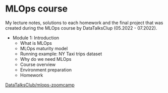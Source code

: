 # MLOps course 

My lecture notes, solutions to each homework and the final project that was created during the MLOps course by DataTalksClup (05.2022 - 07.2022).


* Module 1: Introduction
  * What is MLOps
  * MLOps maturity model
  * Running example: NY Taxi trips dataset
  * Why do we need MLOps
  * Course overview
  * Environment preparation
  * Homework


[DataTalksClub/mlops-zoomcamp](https://github.com/DataTalksClub/mlops-zoomcamp)
